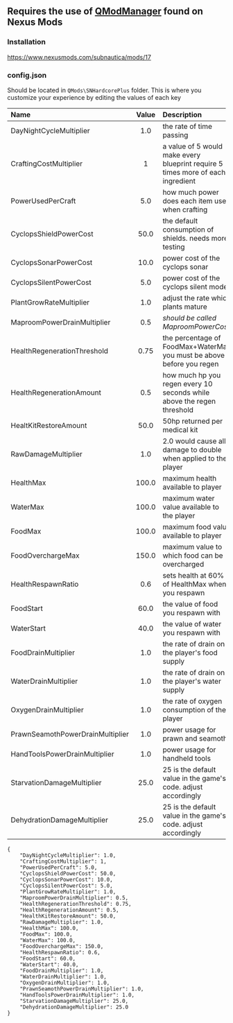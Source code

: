 ## Requires the use of [QModManager](https://www.nexusmods.com/subnautica/mods/16/) found on Nexus Mods

### Installation
https://www.nexusmods.com/subnautica/mods/17

### config.json
Should be located in `QMods\SNHardcorePlus` folder. This is where you customize your experience by editing the values of each key

Name | Value | Description
:--- | :-----: | :---
DayNightCycleMultiplier | 1.0 | the rate of time passing
CraftingCostMultiplier | 1 | a value of 5 would make every blueprint require 5 times more of each ingredient
PowerUsedPerCraft | 5.0 | how much power does each item use when crafting
CyclopsShieldPowerCost | 50.0 | the default consumption of shields. needs more testing
CyclopsSonarPowerCost | 10.0 | power cost of the cyclops sonar
CyclopsSilentPowerCost | 5.0 | power cost of the cyclops silent mode
PlantGrowRateMultiplier | 1.0 | adjust the rate which plants mature
MaproomPowerDrainMultiplier | 0.5 | *should be called MaproomPowerCost* 
HealthRegenerationThreshold | 0.75 | the percentage of FoodMax+WaterMax you must be above before you regen
HealthRegenerationAmount | 0.5 | how much hp you regen every 10 seconds while above the regen threshold
HealtKitRestoreAmount | 50.0 | 50hp returned per medical kit
RawDamageMultiplier | 1.0 | 2.0 would cause all damage to double when applied to the player
HealthMax | 100.0 | maximum health available to player
WaterMax | 100.0 | maximum water value available to the player
FoodMax | 100.0 | maximum food value available to player
FoodOverchargeMax | 150.0 | maximum value to which food can be overcharged
HealthRespawnRatio | 0.6 | sets health at 60% of HealthMax when you respawn
FoodStart | 60.0 | the value of food you respawn with
WaterStart | 40.0 | the value of water you respawn with
FoodDrainMultiplier | 1.0 | the rate of drain on the player's food supply
WaterDrainMultiplier | 1.0 | the rate of drain on the player's water supply
OxygenDrainMultiplier | 1.0 | the rate of oxygen consumption of the player
PrawnSeamothPowerDrainMultiplier | 1.0 | power usage for prawn and seamoth
HandToolsPowerDrainMultiplier | 1.0 | power usage for handheld tools
StarvationDamageMultiplier | 25.0 | 25 is the default value in the game's code. adjust accordingly
DehydrationDamageMultiplier | 25.0 | 25 is the default value in the game's code. adjust accordingly


```
{
	"DayNightCycleMultiplier": 1.0,
	"CraftingCostMultiplier": 1,
	"PowerUsedPerCraft": 5.0,
	"CyclopsShieldPowerCost": 50.0,
	"CyclopsSonarPowerCost": 10.0,
	"CyclopsSilentPowerCost": 5.0,
	"PlantGrowRateMultiplier": 1.0,
	"MaproomPowerDrainMultiplier": 0.5,
	"HealthRegenerationThreshold": 0.75,
	"HealthRegenerationAmount": 0.5,
	"HealthKitRestoreAmount": 50.0,
	"RawDamageMultiplier": 1.0,
	"HealthMax": 100.0,
	"FoodMax": 100.0,
	"WaterMax": 100.0,
	"FoodOverchargeMax": 150.0,
	"HealthRespawnRatio": 0.6,
	"FoodStart": 60.0,
	"WaterStart": 40.0,
	"FoodDrainMultiplier": 1.0,
	"WaterDrainMultiplier": 1.0,
	"OxygenDrainMultiplier": 1.0,
	"PrawnSeamothPowerDrainMultiplier": 1.0,
	"HandToolsPowerDrainMultiplier": 1.0,
	"StarvationDamageMultiplier": 25.0,
	"DehydrationDamageMultiplier": 25.0
}
```
